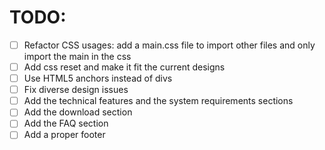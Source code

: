 # TODO:
- [ ] Refactor CSS usages: add a main.css file to import other files and only import the main in the css
- [ ] Add css reset and make it fit the current designs
- [ ] Use HTML5 anchors instead of divs
- [ ] Fix diverse design issues
- [ ] Add the technical features and the system requirements sections
- [ ] Add the download section
- [ ] Add the FAQ section
- [ ] Add a proper footer
